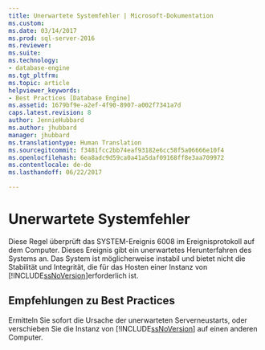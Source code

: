 ```yaml
---
title: Unerwartete Systemfehler | Microsoft-Dokumentation
ms.custom: 
ms.date: 03/14/2017
ms.prod: sql-server-2016
ms.reviewer: 
ms.suite: 
ms.technology:
- database-engine
ms.tgt_pltfrm: 
ms.topic: article
helpviewer_keywords:
- Best Practices [Database Engine]
ms.assetid: 1679bf9e-a2ef-4f90-8907-a002f7341a7d
caps.latest.revision: 8
author: JennieHubbard
ms.author: jhubbard
manager: jhubbard
ms.translationtype: Human Translation
ms.sourcegitcommit: f3481fcc2bb74eaf93182e6cc58f5a06666e10f4
ms.openlocfilehash: 6ea8adc9d59ca0a41a5daf09168ff8e3aa709972
ms.contentlocale: de-de
ms.lasthandoff: 06/22/2017

---
```

# <a name="unexpected-system-failures"></a>Unerwartete Systemfehler
  Diese Regel überprüft das SYSTEM-Ereignis 6008 im Ereignisprotokoll auf dem Computer. Dieses Ereignis gibt ein unerwartetes Herunterfahren des Systems an. Das System ist möglicherweise instabil und bietet nicht die Stabilität und Integrität, die für das Hosten einer Instanz von [!INCLUDE[ssNoVersion](../../includes/ssnoversion-md.md)]erforderlich ist.  
  
## <a name="best-practices-recommendations"></a>Empfehlungen zu Best Practices  
 Ermitteln Sie sofort die Ursache der unerwarteten Serverneustarts, oder verschieben Sie die Instanz von [!INCLUDE[ssNoVersion](../../includes/ssnoversion-md.md)] auf einen anderen Computer.  
  
  
